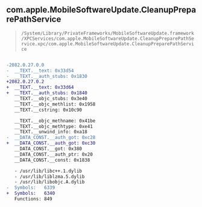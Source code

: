 ## com.apple.MobileSoftwareUpdate.CleanupPreparePathService

> `/System/Library/PrivateFrameworks/MobileSoftwareUpdate.framework/XPCServices/com.apple.MobileSoftwareUpdate.CleanupPreparePathService.xpc/com.apple.MobileSoftwareUpdate.CleanupPreparePathService`

```diff

-2082.0.27.0.0
-  __TEXT.__text: 0x33d54
-  __TEXT.__auth_stubs: 0x1830
+2082.0.27.0.2
+  __TEXT.__text: 0x33d64
+  __TEXT.__auth_stubs: 0x1840
   __TEXT.__objc_stubs: 0x3e40
   __TEXT.__objc_methlist: 0x1958
   __TEXT.__cstring: 0x10c90

   __TEXT.__objc_methname: 0x41be
   __TEXT.__objc_methtype: 0xe41
   __TEXT.__unwind_info: 0xa18
-  __DATA_CONST.__auth_got: 0xc28
+  __DATA_CONST.__auth_got: 0xc30
   __DATA_CONST.__got: 0x380
   __DATA_CONST.__auth_ptr: 0x20
   __DATA_CONST.__const: 0x1838

   - /usr/lib/libc++.1.dylib
   - /usr/lib/liblzma.5.dylib
   - /usr/lib/libobjc.A.dylib
-  Symbols:   6339
+  Symbols:   6340
   Functions: 849
 

```
